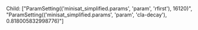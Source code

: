 Child: ["ParamSetting(('minisat_simplified.params', 'param', 'rfirst'), 16120)", "ParamSetting(('minisat_simplified.params', 'param', 'cla-decay'), 0.818005832998776)"]